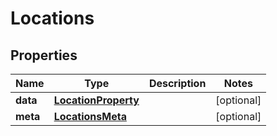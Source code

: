 

# Locations


## Properties

| Name | Type | Description | Notes |
|------------ | ------------- | ------------- | -------------|
|**data** | [**LocationProperty**](LocationProperty.md) |  |  [optional] |
|**meta** | [**LocationsMeta**](LocationsMeta.md) |  |  [optional] |



